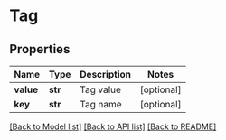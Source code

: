 # Tag


## Properties
Name | Type | Description | Notes
------------ | ------------- | ------------- | -------------
**value** | **str** | Tag value | [optional] 
**key** | **str** | Tag name | [optional] 

[[Back to Model list]](../README.md#documentation-for-models) [[Back to API list]](../README.md#documentation-for-api-endpoints) [[Back to README]](../README.md)


